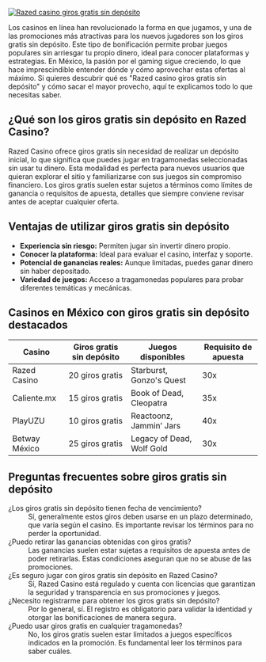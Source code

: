 [![Razed casino giros gratis sin depósito](https://123-caf.pages.dev/gitsignup.png)](https://vrmoo.ru/Bt82HjjY)

<p>Los casinos en línea han revolucionado la forma en que jugamos, y una de las promociones más atractivas para los nuevos jugadores son los giros gratis sin depósito. Este tipo de bonificación permite probar juegos populares sin arriesgar tu propio dinero, ideal para conocer plataformas y estrategias. En México, la pasión por el gaming sigue creciendo, lo que hace imprescindible entender dónde y cómo aprovechar estas ofertas al máximo. Si quieres descubrir qué es "Razed casino giros gratis sin depósito" y cómo sacar el mayor provecho, aquí te explicamos todo lo que necesitas saber.</p>  <h2>¿Qué son los giros gratis sin depósito en Razed Casino?</h2> <p>Razed Casino ofrece giros gratis sin necesidad de realizar un depósito inicial, lo que significa que puedes jugar en tragamonedas seleccionadas sin usar tu dinero. Esta modalidad es perfecta para nuevos usuarios que quieran explorar el sitio y familiarizarse con sus juegos sin compromiso financiero. Los giros gratis suelen estar sujetos a términos como límites de ganancia o requisitos de apuesta, detalles que siempre conviene revisar antes de aceptar cualquier oferta.</p>  <h2>Ventajas de utilizar giros gratis sin depósito</h2> <ul> <li><strong>Experiencia sin riesgo:</strong> Permiten jugar sin invertir dinero propio.</li> <li><strong>Conocer la plataforma:</strong> Ideal para evaluar el casino, interfaz y soporte.</li> <li><strong>Potencial de ganancias reales:</strong> Aunque limitadas, puedes ganar dinero sin haber depositado.</li> <li><strong>Variedad de juegos:</strong> Acceso a tragamonedas populares para probar diferentes temáticas y mecánicas.</li> </ul>  <h2>Casinos en México con giros gratis sin depósito destacados</h2> <table> <thead> <tr> <th>Casino</th> <th>Giros gratis sin depósito</th> <th>Juegos disponibles</th> <th>Requisito de apuesta</th> </tr> </thead> <tbody> <tr> <td>Razed Casino</td> <td>20 giros gratis</td> <td>Starburst, Gonzo's Quest</td> <td>30x</td> </tr> <tr> <td>Caliente.mx</td> <td>15 giros gratis</td> <td>Book of Dead, Cleopatra</td> <td>35x</td> </tr> <tr> <td>PlayUZU</td> <td>10 giros gratis</td> <td>Reactoonz, Jammin’ Jars</td> <td>40x</td> </tr> <tr> <td>Betway México</td> <td>25 giros gratis</td> <td>Legacy of Dead, Wolf Gold</td> <td>30x</td> </tr> </tbody> </table>  <h2>Preguntas frecuentes sobre giros gratis sin depósito</h2> <dl> <dt>¿Los giros gratis sin depósito tienen fecha de vencimiento?</dt> <dd>Sí, generalmente estos giros deben usarse en un plazo determinado, que varía según el casino. Es importante revisar los términos para no perder la oportunidad.</dd>  <dt>¿Puedo retirar las ganancias obtenidas con giros gratis?</dt> <dd>Las ganancias suelen estar sujetas a requisitos de apuesta antes de poder retirarlas. Estas condiciones aseguran que no se abuse de las promociones.</dd>  <dt>¿Es seguro jugar con giros gratis sin depósito en Razed Casino?</dt> <dd>Sí, Razed Casino está regulado y cuenta con licencias que garantizan la seguridad y transparencia en sus promociones y juegos.</dd>  <dt>¿Necesito registrarme para obtener los giros gratis sin depósito?</dt> <dd>Por lo general, sí. El registro es obligatorio para validar la identidad y otorgar las bonificaciones de manera segura.</dd>  <dt>¿Puedo usar giros gratis en cualquier tragamonedas?</dt> <dd>No, los giros gratis suelen estar limitados a juegos específicos indicados en la promoción. Es fundamental leer los términos para saber cuáles.</dd> </dl>